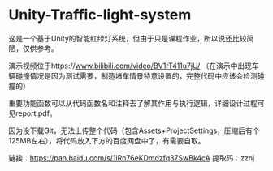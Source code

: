 # Unity-Traffic-light-system
这是一个基于Unity的智能红绿灯系统，但由于只是课程作业，所以说还比较简陋，仅供参考。

演示视频位于https://www.bilibili.com/video/BV1rT411u7jU/ （在演示中出现车辆碰撞情况是因为测试需要，制造堵车情景特意设置的，完整代码中应该会检测碰撞的）

重要功能函数可以从代码函数名和注释去了解其作用与执行逻辑，详细设计过程可见report.pdf。

因为没下载Git，无法上传整个代码（包含Assets+ProjectSettings，压缩后有个125MB左右），将代码放入下方的百度网盘中了，有需要自取。

链接：https://pan.baidu.com/s/1iRn76eKDmdzfq37SwBk4cA 
提取码：zznj 
